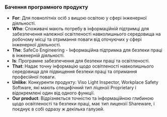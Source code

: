 ### Бачення програмного продукту
- **For**: Для повнолітніх осіб з вищою освітою у сфері інженерної діяльності.
- **Who**: Споживачі мають потребу в інформаційній підтримці для забезпечення належної освітленості навколишнього середовища на робочому місці та отримання поваги від оточуючих у сфері інженерної діяльності.
- **The**: SafeCo Engineering - Інформаційна підтримка для безпеки праці в інженерній діяльності.
- **Is**: Програмне забезпечення для безпеки праці та освітленості.
- **That**: Надає точну інформацію щодо освітленості навколишнього середовища для підвищення безпеки праці та отримання професійної поваги.
- **Unlike**: Конкуренти продукту: Viso Light Inspector, Workplace Safety Software, які мають специфічний тип ліцензії Proprietary і відокремлені один від одного функції.
- **Our product**: Відрізняється точністю та інформаційною глибиною щодо освітленості та безпеки праці, має тип лицензії Shareware, і поєднує в собі одразу ж декілька галузей.

